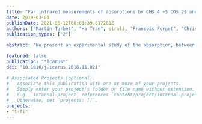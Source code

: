 ```yaml
---
title: "Far infrared measurements of absorptions by CH$_4 +$ CO$_2$ and H$_2 +$ CO$_2$ mixtures and implications for greenhouse warming on early Mars"
date: 2019-03-01
publishDate: 2021-06-12T08:01:39.817281Z
authors: ["Martin Turbet", "Ha Tran", pirali, "Francois Forget", "Christian Boulet", "Jean-Michel Hartmann"]
publication_types: ["2"]

abstract: "We present an experimental study of the absorption, between 40 and 640 cm<sup>-1</sup>, by CO<sub>2</sub>, CH<sub>4</sub> and H<sub>2</sub> gases as well as by H<sub>2</sub> + CO<sub>2</sub> and CH<sub>4</sub> + CO<sub>2</sub> mixtures at room temperature. A Fourier transform spectrometer associated to a multi-pass cell, whose optics were adjusted to obtain a 152 m path length, were used to record transmission spectra at total pressures up to about 0.98 bar. These measurements provide information concerning the collision-induced absorption (CIA) bands as well as about the wing of the CO<sub>2</sub> 15 &mu;m band. Our results for the CIAs of pure gases are, within uncertainties, in agreement with previous determinations, validating our experimental and data analysis procedures. We then consider the CIAs by H<sub>2</sub> + CO<sub>2</sub> and CH<sub>4</sub> + CO<sub>2</sub> and the low frequency wing of the pure CO<sub>2</sub> 15 &mu;m band, for which there are, to our knowledge, no previous measurements. We confirm experimentally the theoretical prediction of Wordsworth et al. (2017) that the H<sub>2</sub> + CO<sub>2</sub> and CH<sub>4</sub> + CO<sub>2</sub> CIAs are significantly stronger in the 50-550 cm<sup>-1</sup> region than those of H<sub>2</sub> + N<sub>2</sub> and CH<sub>4</sub> + N<sub>2</sub>, respectively. However, we find that the shape and the strength of these recorded CIAs differ from the aforementioned predictions. For the pure CO<sub>2</sub> line-wings, we show that both the $\chi$-factor deduced from measurements near 4 &mu;m and a line-mixing model very well describe the observed strongly sub-Lorentzian behavior in the 500-600 cm<sup>-1</sup> region. These experimental results open renewed perspectives for studies of the past climate of Mars and extrasolar analogues."

featured: false
publication: "*Icarus*"
doi: "10.1016/j.icarus.2018.11.021"

# Associated Projects (optional).
#   Associate this publication with one or more of your projects.
#   Simply enter your project's folder or file name without extension.
#   E.g. `internal-project` references `content/project/internal-project/index.md`.
#   Otherwise, set `projects: []`.
projects:
- ft-fir
---
```


